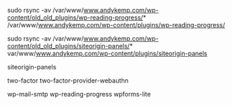 sudo rsync -av /var/www/www.andykemp.com/wp-content/old_old_plugins/wp-reading-progress/* /var/www/www.andykemp.com/wp-content/plugins/wp-reading-progress/


sudo rsync -av /var/www/www.andykemp.com/wp-content/old_old_plugins/siteorigin-panels/* var/www/www.andykemp.com/wp-content/plugins/siteorigin-panels

siteorigin-panels


two-factor
two-factor-provider-webauthn


wp-mail-smtp
wp-reading-progress
wpforms-lite
